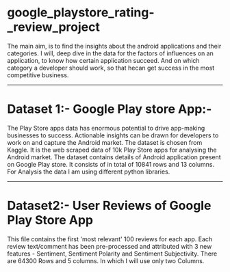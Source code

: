 # google_playstore_rating-_review_project
The main aim, is to find the insights about the android applications and their categories.
I will, deep dive in the data for the factors of influences on an application, to know how
certain application succeed. And on which category a developer should work, so that hecan 
get success in the most competitive business. 

------------------------------------------------------------------------------------------------
# Dataset 1:- Google Play store App:-
The Play Store apps data has enormous potential to drive app-making businesses to
success. Actionable insights can be drawn for developers to work on and capture the
Android market. The dataset is chosen from Kaggle. It is the web scraped data of 10k
Play Store apps for analysing the Android market. The dataset contains details of
Android application present on Google Play store. It consists of in total of 10841 rows
and 13 columns. For Analysis the data I am using different python libraries.

-------------------------------------------------------------------------------------------------
# Dataset2:- User Reviews of Google Play Store App

This file contains the first 'most relevant' 100 reviews for each app. Each review text/comment
has been pre-processed and attributed with 3 new features - Sentiment, Sentiment Polarity and
Sentiment Subjectivity. There are 64300 Rows and 5 columns. In which I will use only two
Columns.
